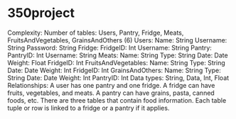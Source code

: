 # 350project

Complexity:
Number of tables: Users, Pantry, Fridge, Meats, FruitsAndVegetables, GrainsAndOthers (6)
Users: 
  Name: String
  Username: String
  Password: String
Fridge:
  FridgeID: Int
  Username: String
Pantry:
  PantryID: Int
  Username: String
Meats:
  Name: String
  Type: String
  Date: Date
  Weight: Float
  FridgeID: Int
FruitsAndVegetables:
  Name: String
  Type: String
  Date: Date
  Weight: Int
  FridgeID: Int
GrainsAndOthers:
  Name: String
  Type: String
  Date: Date
  Weight: Int
  PantryID: Int
Data types: String, Data, Int, Float
Relationships: 
A user has one pantry and one fridge. A fridge can have fruits, vegetables, and meats. A pantry can have grains, pasta, canned foods, etc. 
There are three tables that contain food information. Each table tuple or row is linked to a fridge or a pantry if it applies.
